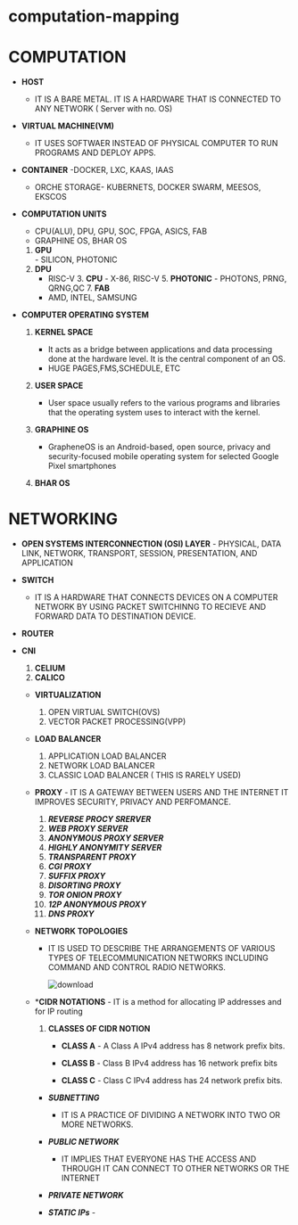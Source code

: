 # computation-mapping #
# **COMPUTATION** 
+ **HOST**
    - IT IS A BARE METAL. IT IS A HARDWARE THAT IS CONNECTED TO ANY NETWORK ( Server  with no. OS)
 
+ **VIRTUAL MACHINE(VM)**

   - IT USES SOFTWAER INSTEAD OF PHYSICAL COMPUTER TO RUN PROGRAMS AND DEPLOY APPS.
 + **CONTAINER**
    -DOCKER, LXC, KAAS, IAAS
    - ORCHE STORAGE- KUBERNETS, DOCKER SWARM, MEESOS, EKSCOS
      
 + **COMPUTATION UNITS**
     - CPU(ALU), DPU, GPU, SOC, FPGA, ASICS, FAB
     - GRAPHINE OS, BHAR OS
       
     1. **GPU**     
            - SILICON, PHOTONIC
      2. **DPU**
            - RISC-V
       3. **CPU**
             - X-86, RISC-V
       5. **PHOTONIC**
             - PHOTONS, PRNG, QRNG,QC
       7. **FAB**
            - AMD, INTEL, SAMSUNG
 
  + **COMPUTER OPERATING SYSTEM**
        
    1. **KERNEL SPACE**
        - It acts as a bridge between applications and data processing done at the hardware level. It is the central component of an OS.
        - HUGE PAGES,FMS,SCHEDULE, ETC            
         
    2. **USER SPACE**
         - User space usually refers to the various programs and libraries that the operating system uses to interact with the kernel.
    3. **GRAPHINE OS**
          - GrapheneOS is an Android-based, open source, privacy and security-focused mobile operating system for selected Google Pixel smartphones
    5. **BHAR OS**           

   # **NETWORKING**
   + **OPEN SYSTEMS INTERCONNECTION (OSI) LAYER**
         - PHYSICAL, DATA LINK, NETWORK, TRANSPORT, SESSION, PRESENTATION, AND APPLICATION
                
   + **SWITCH**

     - IT IS A HARDWARE THAT CONNECTS DEVICES ON A COMPUTER NETWORK BY USING PACKET SWITCHINNG TO RECIEVE AND FORWARD  DATA TO DESTINATION DEVICE.
   
    
+ **ROUTER**
    
+ **CNI**

    1. **CELIUM**
    2. **CALICO**

  + **VIRTUALIZATION**

     1. OPEN VIRTUAL SWITCH(OVS)
     2. VECTOR PACKET PROCESSING(VPP)
   
   + **LOAD BALANCER**

        1. APPLICATION LOAD BALANCER
        2. NETWORK LOAD BALANCER
        3. CLASSIC LOAD BALANCER ( THIS IS RARELY USED)
   
    + **PROXY**
             - IT IS A GATEWAY BETWEEN USERS AND THE INTERNET IT IMPROVES SECURITY, PRIVACY AND PERFOMANCE.

        1. ***REVERSE PROCY SRERVER***
        2. ***WEB PROXY SERVER***
        3. ***ANONYMOUS PROXY SERVER***
        4. ***HIGHLY ANONYMITY SERVER***
        5. ***TRANSPARENT PROXY***
        6. ***CGI PROXY***
        7. ***SUFFIX PROXY***
        8. ***DISORTING PROXY***
        9. ***TOR ONION PROXY***
        10. ***12P ANONYMOUS PROXY***
        11. ***DNS PROXY***

     + **NETWORK TOPOLOGIES**
         - IT IS USED TO DESCRIBE THE ARRANGEMENTS OF VARIOUS TYPES OF TELECOMMUNICATION NETWORKS INCLUDING COMMAND AND CONTROL RADIO NETWORKS.

           ![download](https://github.com/ManavCodingspace/computation-mapping/assets/145857624/7d743089-29d4-4cfe-a289-6ef16bef281d)
      
     + ***CIDR NOTATIONS**
           - IT is a method for allocating IP addresses and for IP routing
        
        1. **CLASSES OF CIDR NOTION**

           - **CLASS A** - A Class A IPv4 address has 8 network prefix bits.
               
           - **CLASS B** -  Class B IPv4 address has 16 network prefix bits
            
           - **CLASS C** - Class C IPv4 address has 24 network prefix bits.

       + ***SUBNETTING***
           - IT IS A PRACTICE OF DIVIDING A NETWORK INTO TWO OR MORE NETWORKS.

       + ***PUBLIC NETWORK***
           - IT IMPLIES THAT EVERYONE HAS THE ACCESS AND THROUGH IT CAN CONNECT TO OTHER NETWORKS OR THE INTERNET

       + ***PRIVATE NETWORK***

       + ***STATIC IPs***
             - 
                  



     
              
               

   
 

   
